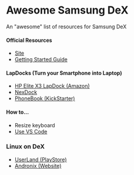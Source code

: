 # Awesome Samsung DeX
An "awesome" list of resources for Samsung DeX
#### Official Resources
* [Site](https://www.samsung.com/global/galaxy/apps/samsung-dex/)
* [Getting Started Guide](https://insights.samsung.com/2019/09/10/the-beginners-guide-to-samsung-dex-3/)

#### LapDocks (Turn your Smartphone into Laptop)
* [HP Elite X3 LapDock (Amazon)](https://www.amazon.com/HP-V8H07UT-Elite-Lap-Dock/dp/B01M14FYYU)
* [NexDock](http://nexdock.com/)
* [PhoneBook (KickStarter)](https://www.kickstarter.com/projects/1031149173/phonebook-turn-any-smartphone-into-a-laptop-computer)

#### How to...
* Resize keyboard
* [Use VS Code](https://dev.to/dotnetdreamer/using-android-phone-as-a-development-machine-3f39)

### Linux on DeX
* [UserLand (PlayStore)](https://play.google.com/store/apps/details?id=tech.ula&hl=en)
* [Andronix (Website)](https://andronix.app/)
